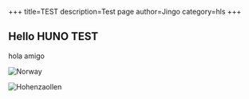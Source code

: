 +++
title=TEST
description=Test page
author=Jingo
category=hls
+++

## Hello HUNO TEST

hola amigo

![Norway](images/NorwegianFjords.jpg)

![Hohenzaollen](images/Hohenzaollen.jpg)
